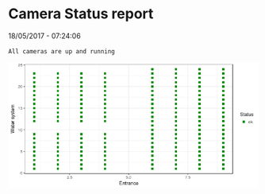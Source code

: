 Camera Status report
================
18/05/2017 - 07:24:06

    All cameras are up and running

![](camreport_files/figure-markdown_github/unnamed-chunk-2-1.png)
